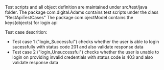 Test scripts and all object definition are maintained under src/test/java folder.
The package com.digital.Adams contains test scripts under the class "RestApiTestCases"
The package com.ojectModel contains the keys(objects) for login api

Test case descrition:
- Test case 1 ("login_Successful") checks whether the user is able to login sucessfully with status code 201 and also validate response data 
- Test case 2 ("login_Unsuccessful") checks whether the user is unable to login on providing invalid credentials with status code is 403 and also validate response data 
